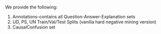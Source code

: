 We provide the following:
1. Annotations-contains all Question-Answer-Explanation sets
2. UD, PS, UN Train/Val/Test Splits (vanilla hard negative mining version)
3. CausalConfusion set
